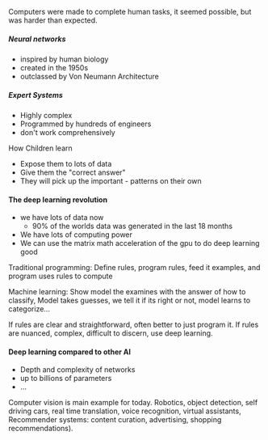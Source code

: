Computers were made to complete human tasks, it seemed possible, but was harder than expected.

##### Neural networks
- inspired by human biology
- created in the 1950s
- outclassed by Von Neumann Architecture

##### Expert Systems
- Highly complex
- Programmed by hundreds of engineers
- don't work comprehensively

How Children learn
- Expose them to lots of data
- Give them the "correct answer"
- They will pick up the important - patterns on their own

#### The deep learning revolution
- we have lots of data now
	- 90% of the worlds data was generated in the last 18 months
- We have lots of computing power
- We can use the matrix math acceleration of the gpu to do deep learning good


Traditional programming: Define rules, program rules, feed it examples, and program uses rules to compute

Machine learning: Show model the examines with the answer of how to classify, Model takes guesses, we tell it if its right or not, model learns to categorize...

If rules are clear and straightforward, often better to just program it. If rules are nuanced, complex, difficult to discern, use deep learning.

#### Deep learning compared to other AI
- Depth and complexity of networks
- up to billions of parameters 
- ...

Computer vision is main example for today.
	Robotics, object detection, self driving cars, real time translation, voice recognition, virtual assistants, 
Recommender systems:
	content curation, advertising, shopping recommendations). 